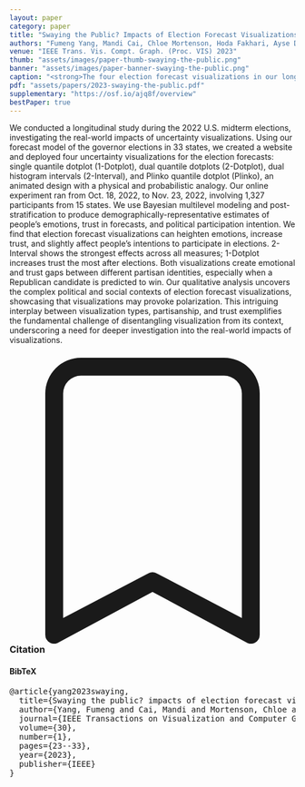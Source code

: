 ```yaml
---
layout: paper
category: paper
title: "Swaying the Public? Impacts of Election Forecast Visualizations on Emotion, Trust, and Intention in the 2022 U.S. Midterms"
authors: "Fumeng Yang, Mandi Cai, Chloe Mortenson, Hoda Fakhari, Ayse D. Lokmanoglu, Jessica Hullman, Steven Franconeri, Nicholas Diakopoulos, Erik C. Nisbet, Matthew Kay"
venue: "IEEE Trans. Vis. Compt. Graph. (Proc. VIS) 2023"
thumb: "assets/images/paper-thumb-swaying-the-public.png"
banner: "assets/images/paper-banner-swaying-the-public.png"
caption: "<strong>The four election forecast visualizations in our longitudinal study</strong>: <strong>A. Single quantile dotplot</strong> (1-Dotplot), B. <strong>Dual quantile dotplots</strong> (2-Dotplot), C. <strong>Dual histogram intervals</strong> (2-Interval), and D. <strong>Plinko quantile dotplot</strong> (Plinko). In the 2022 U.S. midterm elections, we frequently updated this website to include the newest forecasts. Here all four visualizations show the forecast for Georgia on Oct. 27, 2022, which predicted a 73% probability of the Republican candidate Brian P. Kemp winning the governorship."
pdf: "assets/papers/2023-swaying-the-public.pdf"
supplementary: "https://osf.io/ajq8f/overview"
bestPaper: true
---
```


<!-- abstract -->

We conducted a longitudinal study during the 2022 U.S. midterm elections, investigating the real-world impacts of uncertainty visualizations. Using our forecast model of the governor elections in 33 states, we created a website and deployed four uncertainty visualizations for the election forecasts: single quantile dotplot (1-Dotplot), dual quantile dotplots (2-Dotplot), dual histogram intervals (2-Interval), and Plinko quantile dotplot (Plinko), an animated design with a physical and probabilistic analogy. Our online experiment ran from Oct. 18, 2022, to Nov. 23, 2022, involving 1,327 participants from 15 states. We use Bayesian multilevel modeling and post-stratification to produce demographically-representative estimates of people’s emotions, trust in forecasts, and political participation intention. We find that election forecast visualizations can heighten emotions, increase trust, and slightly affect people’s intentions to participate in elections. 2-Interval shows the strongest effects across all measures; 1-Dotplot increases trust the most after elections. Both visualizations create emotional and trust gaps between different partisan identities, especially when a Republican candidate is predicted to win. Our qualitative analysis uncovers the complex political and social contexts of election forecast visualizations, showcasing that visualizations may provoke polarization. This intriguing interplay between visualization types, partisanship, and trust exemplifies the fundamental challenge of disentangling visualization from its context, underscoring a need for deeper investigation into the real-world impacts of visualizations.

<h3><svg xmlns="http://www.w3.org/2000/svg" fill="currentColor" class="bi bi-bookmark" viewBox="0 0 16 16">
  <path d="M2 2a2 2 0 0 1 2-2h8a2 2 0 0 1 2 2v13.5a.5.5 0 0 1-.777.416L8 13.101l-5.223 2.815A.5.5 0 0 1 2 15.5V2zm2-1a1 1 0 0 0-1 1v12.566l4.723-2.482a.5.5 0 0 1 .554 0L13 14.566V2a1 1 0 0 0-1-1H4z"/>
</svg> Citation</h3>
<div class="bibtex">
<!-- bibtex -->
<h4>BibTeX</h4>
<pre>
@article{yang2023swaying,
  title={Swaying the public? impacts of election forecast visualizations on emotion, trust, and intention in the 2022 us midterms},
  author={Yang, Fumeng and Cai, Mandi and Mortenson, Chloe and Fakhari, Hoda and Lokmanoglu, Ayse D and Hullman, Jessica and Franconeri, Steven and Diakopoulos, Nicholas and Nisbet, Erik C and Kay, Matthew},
  journal={IEEE Transactions on Visualization and Computer Graphics},
  volume={30},
  number={1},
  pages={23--33},
  year={2023},
  publisher={IEEE}
}
</pre>
</div>
